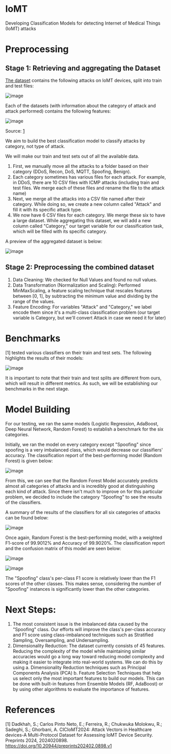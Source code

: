 # IoMT
Developing Classification Models for detecting Internet of Medical Things (IoMT) attacks

# Preprocessing

## Stage 1: Retrieving and aggregating the Dataset

[The dataset](https://www.unb.ca/cic/datasets/iomt-dataset-2024.html) contains the following attacks on IoMT devices, split into train and test files:

![image](https://github.com/keshavramesh23/IoMT/assets/106554196/f887468e-f1e4-4914-8fd2-7756e22060cd)

Each of the datasets (with information about the category of attack and attack performed) contains the following features:

![image](https://github.com/keshavramesh23/IoMT/assets/106554196/82a487db-71d7-4915-a2f9-94b1c70553ba)

Source: [1](https://www.preprints.org/manuscript/202402.0898/v1)

We aim to build the best classification model to classify attacks by category, not type of attack. 

We will make our train and test sets out of all the available data.
  1. First, we manually move all the attacks to a folder based on their category (DDoS, Recon, DoS, MQTT, Spoofing, Benign).
  2. Each category sometimes has various files for each attack. For example, in DDoS, there are 10 CSV files with ICMP attacks (including train and test files. We merge each of these files and rename the file to the attack name)
  3. Next, we merge all the attacks into a CSV file named after their category. While doing so, we create a new column called "Attack" and fill it with its specific attack type.
  4. We now have 6 CSV files for each category. We merge these six to have a large dataset. While aggregating this dataset, we will add a new column called "Category," our target variable for our classification task, which will be filled with its specific category.

A preview of the aggregated dataset is below: 

![image](https://github.com/keshavramesh23/IoMT/assets/106554196/8f06a411-8ebf-4808-8117-d6f57bf0e549)


## Stage 2: Preprocessing the combined dataset

1. Data Cleaning: We checked for Null Values and found no null values. 
2. Data Transformation (Normalization and Scaling): Performed MinMaxScaling, a feature scaling technique that rescales features between [0, 1], by subtracting the minimum value and dividing by the range of the values.
3. Feature Encoding: For variables "Attack" and "Category," we label encode them since it's a multi-class classification problem (our target variable is Category, but we'll convert Attack in case we need it for later)

# Benchmarks

[1] tested various classifiers on their train and test sets. The following highlights the results of their models:

![image](https://github.com/keshavramesh23/IoMT/assets/106554196/5083c4cf-8d97-4fd0-bff0-177262ae8f0a)

It is important to note that their train and test splits are different from ours, which will result in different metrics. As such, we will be establishing our benchmarks in the next stage.

# Model Building

For our testing, we ran the same models (Logistic Regression, AdaBoost, Deep Neural Network, Random Forest) to establish a benchmark for the six categories. 

Initially, we ran the model on every category except "Spoofing" since spoofing is a very imbalanced class, which would decrease our classifiers' accuracy. The classification report of the best-performing model (Random Forest) is given below:

![image](https://github.com/keshavramesh23/IoMT/assets/106554196/70b06ad4-66c9-4f4f-a9ed-8a1fabc0c32f)

From this, we can see that the Random Forest Model accurately predicts almost all categories of attacks and is incredibly good at distinguishing each kind of attack. Since there isn't much to improve on for this particular problem, we decided to include the category "Spoofing" to see the results of the classifiers.

A summary of the results of the classifiers for all six categories of attacks can be found below:

![image](https://github.com/keshavramesh23/IoMT/assets/106554196/f1402302-318d-4dfc-97b4-9167247c693b)

Once again, Random Forest is the best-performing model, with a weighted F1-score of 99.9012% and Accuracy of 99.9020%. The classification report and the confusion matrix of this model are seen below:

![image](https://github.com/keshavramesh23/IoMT/assets/106554196/c9948651-3a3e-4508-93c4-bb35c00143cf)

![image](https://github.com/keshavramesh23/IoMT/assets/106554196/187089ea-d3c3-4a01-8e57-8dc6e971b951)

The "Spoofing" class's per-class F1 score is relatively lower than the F1 scores of the other classes. This makes sense, considering the number of "Spoofing" instances is significantly lower than the other categories. 

# Next Steps:

1. The most consistent issue is the imbalanced data caused by the "Spoofing" class. Our efforts will improve the class's per-class accuracy and F1 score using class-imbalanced techniques such as Stratified Sampling, Oversampling, and Undersampling.
2. Dimensionality Reduction: The dataset currently consists of 45 features. Reducing the complexity of the model while maintaining similar accuracies would go a long way toward reducing model complexity and making it easier to integrate into real-world systems. We can do this by using
  a. Dimensionality Reduction techniques such as Principal Components Analysis (PCA)
  b. Feature Selection Techniques that help us select only the most important features to build our models. This can be done with built-in features from Ensemble Models (RF, AdaBoost) or by using other algorithms to evaluate the importance of features.

# References

[1] Dadkhah, S.; Carlos Pinto Neto, E.; Ferreira, R.; Chukwuka Molokwu, R.; Sadeghi, S.; Ghorbani, A. CICIoMT2024: Attack Vectors in Healthcare devices-A Multi-Protocol Dataset for Assessing IoMT Device Security. Preprints 2024, 2024020898. https://doi.org/10.20944/preprints202402.0898.v1

